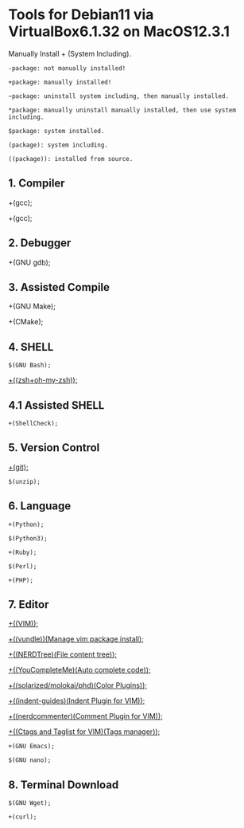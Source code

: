 # Tools for Debian11 via VirtualBox6.1.32 on MacOS12.3.1

Manually Install + (System Including).

    -package: not manually installed!

    +package: manually installed!

    ~package: uninstall system including, then manually installed.

    *package: manually uninstall manually installed, then use system including.

    $package: system installed.

    (package): system including.

    ((package)): installed from source.

## 1. Compiler

+(gcc);

+(gcc);

## 2. Debugger

+(GNU gdb);

## 3. Assisted Compile

+(GNU Make);

+(CMake);

## 4. SHELL

    $(GNU Bash);

[+((zsh+oh-my-zsh));](https://gist.github.com/SofijaErkin/b301177d002f9705f2d2acec34de6109#2-zsh--oh-my-zsh)

## 4.1 Assisted SHELL

    +(ShellCheck);

## 5. Version Control

[+(git);](https://gist.github.com/SofijaErkin/2b70beb264de57c9f8f7c80517766a89#git82-on-debian-11)

    $(unzip);

## 6. Language

    +(Python);

    $(Python3);

    +(Ruby);

    $(Perl);

    +(PHP);

## 7. Editor

[+((VIM));](https://gist.github.com/SofijaErkin/6b836186f81184d5913ca791a32a7b55#about-debian11)

[+((vundle))(Manage vim package install);](https://gist.github.com/SofijaErkin/f8eafbc87f3a174e17e49ffd1a2c727d#macoslinux-manually-install-vundle)

[+((NERDTree)(File content tree));](https://gist.github.com/SofijaErkin/ae3505742a431c343f54a9a995fd7e2b#nerdtree-for-vim)

[+((YouCompleteMe)(Auto complete code));](https://gist.github.com/SofijaErkin/9318ecb63460400c8b3876cce6c2bf25#macoslinux-manually-install-youcompleteme)

[+((solarized/molokai/phd)(Color Plugins));](https://gist.github.com/SofijaErkin/c380d13ce0725d134f073686a2eb994b#color-plugins-for-vim)

[+((indent-guides)(Indent Plugin for VIM));](https://gist.github.com/SofijaErkin/c380d13ce0725d134f073686a2eb994b#indent-plugin-for-vim)

[+((nerdcommenter)(Comment Plugin for VIM));](https://gist.github.com/SofijaErkin/c380d13ce0725d134f073686a2eb994b#comment-plugin-for-vim)

[+((Ctags and Taglist for VIM)(Tags manager));](https://gist.github.com/SofijaErkin/f9c5a930ba4bd7bae2d63dcf988f6f0e#macoslinux-install-ctags-and-taglist-for-vim)

    +(GNU Emacs);

    $(GNU nano);

## 8. Terminal Download

    $(GNU Wget);

    +(curl);
